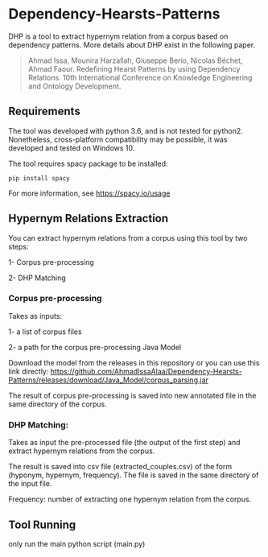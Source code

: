 # Dependency-Hearsts-Patterns

DHP is a tool to extract hypernym relation from a corpus based on dependency patterns. More details about DHP exist in the following paper.

> Ahmad Issa, Mounira Harzallah, Giuseppe Berio, Nicolas Béchet, Ahmad Faour. 
> Redefining Hearst Patterns by using Dependency Relations. 10th International Conference on Knowledge Engineering and Ontology Development.

## Requirements

The tool was developed with python 3.6, and is not tested for python2.
Nonetheless, cross-platform compatibility may be possible, it was developed and tested on Windows 10.

The tool requires spacy package to be installed: 

    pip install spacy
    
For more information, see https://spacy.io/usage

## Hypernym Relations Extraction

You can extract hypernym relations from a corpus using this tool by two steps:

1- Corpus pre-processing

2- DHP Matching

### Corpus pre-processing
Takes as inputs:

1- a list of corpus files

2- a path for the corpus pre-processing Java Model 

Download the model from the releases in this repository or you can use this link directly: https://github.com/AhmadIssaAlaa/Dependency-Hearsts-Patterns/releases/download/Java_Model/corpus_parsing.jar

The result of corpus pre-processing is saved into new annotated file in the same directory of the corpus.

### DHP Matching:
Takes as input the pre-processed file (the output of the first step) and extract hypernym relations from the corpus.

The result is saved into csv file (extracted_couples.csv) of the form (hyponym, hypernym, frequency). The file is saved in the same directory of the input file.

Frequency: number of extracting one hypernym relation from the corpus.

## Tool Running

only run the main python script (main.py)
